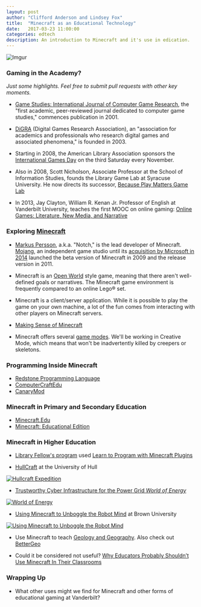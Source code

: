 ```yaml
---
layout: post
author: "Clifford Anderson and Lindsey Fox"
title:  "Minecraft as an Educational Technology"
date:   2017-03-23 11:00:00
categories: edtech
description: An introduction to Minecraft and it's use in edication.
---
```


![Imgur](http://i.imgur.com/MZZHuSw.png)

### Gaming in the Academy?

*Just some highlights. Feel free to submit pull requests with other key moments.*

  * [Game Studies: International Journal of Computer Game Research](http://gamestudies.org/), the "first academic, peer-reviewed journal dedicated to computer game studies," commences publication in 2001.

  *  [DiGRA](http://www.digra.org/) (Digital Games Research Association), an "association for academics and professionals who research digital games and associated phenomena," is founded in 2003.

  * Starting in 2008, the American Library Association sponsors the [International Games Day](http://igd.ala.org/) on the third Saturday every November.

  * Also in 2008, Scott Nicholson, Associate Professor at the School of Information Studies, founds the Library Game Lab at Syracuse University. He now
directs its successor, [Because Play Matters Game Lab](http://becauseplaymatters.com/)

  * In 2013, Jay Clayton, William R. Kenan Jr. Professor of English at Vanderbilt University, teaches the first MOOC on online gaming: [Online Games: Literature, New Media, and Narrative](https://www.coursera.org/course/onlinegames)


### Exploring [Minecraft](https://minecraft.net/)

  * [Markus Persson](https://en.wikipedia.org/wiki/Markus_Persson), a.k.a. "Notch," is the lead developer of Minecraft. [Mojang](https://mojang.com/), an independent game studio until its [acquisition by Microsoft in 2014](http://news.microsoft.com/2014/09/15/minecraft-to-join-microsoft/) launched the beta version of Minecraft in 2009 and the release version in 2011.

  * Minecraft is an [Open World](https://en.wikipedia.org/wiki/Open_world) style game, meaning that there aren't well-defined goals or narratives. The Minecraft game environment is frequently compared to an online Lego® set.

  * Minecraft is a client/server application. While it is possible to play the game on your own machine, a lot of the fun comes from interacting with other players on Minecraft servers.
  
 * [Making Sense of Minecraft](http://education.uic.edu/academics-admissions/student-life/making-sense-minecraft)

  * Minecraft offers several [game modes](http://minecraft.gamepedia.com/Gameplay). We'll be working in Creative Mode, which means that won't be inadvertently killed by creepers or skeletons.


### Programming Inside Minecraft

 * [Redstone Programming Language](http://tossha.com/rpl/)
 * [ComputerCraftEdu](http://computercraftedu.com/)
 * [CanaryMod](https://canarymod.net/)

### Minecraft in Primary and Secondary Education

 * [Minecraft.Edu](https://minecraftedu.com/)
 * [Minecraft: Educational Edition](http://education.minecraft.net/)

### Minecraft in Higher Education

  * [Library Fellow's program](http://library.vanderbilt.edu/about/fellows/fellowships/2015-minecraft-saulsberry.php) used [Learn to Program with Minecraft Plugins](https://pragprog.com/book/ahmine2/learn-to-program-with-minecraft-plugins)

  * [HullCraft](http://www.hullcraft.com/) at the University of Hull

[![Hullcraft Expedition](http://img.youtube.com/vi/lJ4zuurJtRs/0.jpg)](https://www.youtube.com/watch?v=lJ4zuurJtRs)

  * [Trustworthy Cyber Infrastructure for the Power Grid *World of Energy*](https://tcipg.mste.illinois.edu/minecraft)

[![World of Energy](http://img.youtube.com/vi/LMZD9h8wkEA/0.jpg)](https://www.youtube.com/watch?v=LMZD9h8wkEA)

  * [Using Minecraft to Unboggle the Robot Mind](https://news.brown.edu/articles/2015/06/minecraft) at Brown University

[![Using Minecraft to Unboggle the Robot Mind](https://i.vimeocdn.com/video/199359555_640.webp)](https://vimeo.com/129738486)

 * Use Minecraft to teach [Geology and Geography](http://www.bgs.ac.uk/discoveringGeology/geologyOfBritain/minecraft/home.html#/4928/64/12487/-1/0/0).  Also check out [BetterGeo](http://www.geek.com/news/bettergeo-turns-minecraft-into-an-immersive-tool-for-teaching-geology-1650115/)

 * Could it be considered not useful? [Why Educators Probably Shouldn’t Use Minecraft In Their Classrooms](https://higheredrevolution.com/why-educators-probably-shouldn-t-use-minecraft-in-their-classrooms-989f525c6e62#.d8rsaii8x)

### Wrapping Up
  * What other uses might we find for Minecraft and other forms of educational gaming at Vanderbilt?
